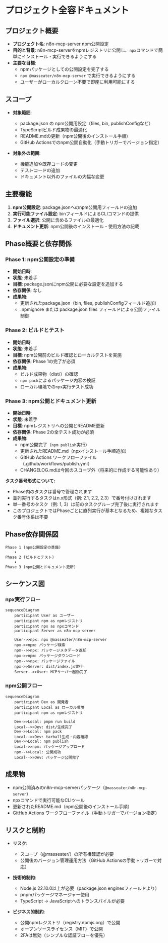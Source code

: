 # プロジェクト全容ドキュメント

## プロジェクト概要
- **プロジェクト名**: n8n-mcp-server npm公開設定
- **目的と背景**: n8n-mcp-serverをnpmレジストリに公開し、`npx`コマンドで簡単にインストール・実行できるようにする
- **主要な目標**:
  - npmパッケージとしての公開設定を完了する
  - `npx @masseater/n8n-mcp-server` で実行できるようにする
  - ユーザーがローカルクローン不要で即座に利用可能にする

## スコープ
- **対象範囲**:
  - package.json の npm公開用設定（files, bin, publishConfigなど）
  - TypeScriptビルド成果物の最適化
  - README.mdの更新（npm公開後のインストール手順）
  - GitHub Actionsでのnpm公開自動化（手動トリガーでバージョン指定）

- **対象外の範囲**:
  - 機能追加や既存コードの変更
  - テストコードの追加
  - ドキュメント以外のファイルの大幅な変更

## 主要機能
1. **npm公開設定**: package.jsonへのnpm公開用フィールドの追加
2. **実行可能ファイル設定**: binフィールドによるCLIコマンドの提供
3. **ファイル選択**: 公開に含めるファイルの最適化
4. **ドキュメント更新**: npm公開後のインストール・使用方法の記載

## Phase概要と依存関係

### Phase 1: npm公開設定の準備
- **開始日時**:
- **状態**: 未着手
- **目標**: package.jsonにnpm公開に必要な設定を追加する
- **依存関係**: なし
- **成果物**:
  - 更新されたpackage.json（bin, files, publishConfigフィールド追加）
  - .npmignore または package.json files フィールドによる公開ファイル制御

### Phase 2: ビルドとテスト
- **開始日時**:
- **状態**: 未着手
- **目標**: npm公開前のビルド確認とローカルテストを実施
- **依存関係**: Phase 1の完了が必須
- **成果物**:
  - ビルド成果物（dist/）の確認
  - `npm pack`によるパッケージ内容の検証
  - ローカル環境での`npx`実行テスト成功

### Phase 3: npm公開とドキュメント更新
- **開始日時**:
- **状態**: 未着手
- **目標**: npmレジストリへの公開とREADME更新
- **依存関係**: Phase 2の全テスト成功が必須
- **成果物**:
  - npm公開完了（`npm publish`実行）
  - 更新されたREADME.md（npxインストール手順追加）
  - GitHub Actions ワークフローファイル（.github/workflows/publish.yml）
  - CHANGELOG.mdは今回のスコープ外（将来的に作成する可能性あり）

**タスク番号形式について:**
- Phase内のタスクは番号で管理されます
- 並列実行するタスクはn.x形式（例: 2.1, 2.2, 2.3）で番号付けされます
- 単一番号のタスク（例: 1, 3）は前のタスクグループ完了後に実行されます
- このプロジェクトではPhaseごとに直列実行が基本となるため、複雑なタスク番号体系は不要

## Phase依存関係図
```
Phase 1 (npm公開設定の準備)
    ↓
Phase 2 (ビルドとテスト)
    ↓
Phase 3 (npm公開とドキュメント更新)
```

## シーケンス図

### npx実行フロー
```mermaid
sequenceDiagram
    participant User as ユーザー
    participant npm as npmレジストリ
    participant npx as npxコマンド
    participant Server as n8n-mcp-server

    User->>npx: npx @masseater/n8n-mcp-server
    npx->>npm: パッケージ検索
    npm-->>npx: パッケージメタデータ返却
    npx->>npm: パッケージダウンロード
    npm-->>npx: パッケージファイル
    npx->>Server: dist/index.js実行
    Server-->>User: MCPサーバー起動完了
```

### npm公開フロー
```mermaid
sequenceDiagram
    participant Dev as 開発者
    participant Local as ローカル環境
    participant npm as npmレジストリ

    Dev->>Local: pnpm run build
    Local-->>Dev: dist/生成完了
    Dev->>Local: npm pack
    Local-->>Dev: tarball生成・内容確認
    Dev->>Local: npm publish
    Local->>npm: パッケージアップロード
    npm-->>Local: 公開成功
    Local-->>Dev: パッケージ公開完了
```

## 成果物
- npm公開済みのn8n-mcp-serverパッケージ（`@masseater/n8n-mcp-server`）
- npxコマンドで実行可能なCLIツール
- 更新されたREADME.md（npm公開後のインストール手順）
- GitHub Actions ワークフローファイル（手動トリガーでバージョン指定）

## リスクと制約
- **リスク**:
  - スコープ（@masseater/）の所有権確認が必要
  - 公開後のバージョン管理運用方法（GitHub Actionsの手動トリガーで対応）

- **技術的制約**:
  - Node.js 22.10.0以上が必要（package.json enginesフィールドより）
  - pnpmパッケージマネージャー使用
  - TypeScript → JavaScriptへのトランスパイルが必要

- **ビジネス的制約**:
  - 公開npmレジストリ（registry.npmjs.org）で公開
  - オープンソースライセンス（MIT）で公開
  - 2FAは無効（シンプルな認証フローを優先）
